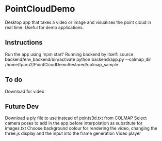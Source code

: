 # PointCloudDemo
Desktop app that takes a video or image and visualises the point cloud in real time. Useful for demo applications.

## Instructions
Run the app using 'npm start'
Running backend by itself: 
source backend/env_backend/bin/activate
python backend/app.py --colmap_dir /home/tparu2/PointCloudDemoRestored/colmap_sample

## To do
Download for video

## Future Dev
Download a ply file to use instead of points3d.txt from COLMAP
Select camera poses to add in the app before interpolation as substitute for images.txt
Choose background colour for rendering the video, changing the three.js display and the input into the frame generation
Video player